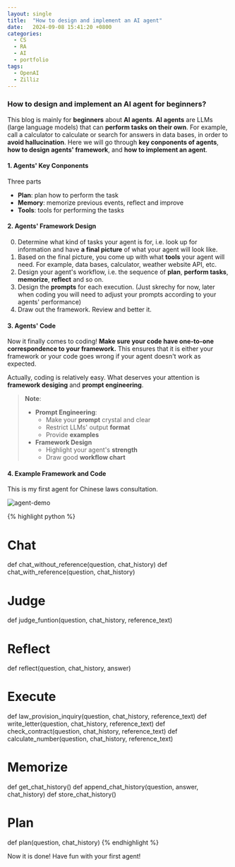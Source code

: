 ```yaml
---
layout: single
title:  "How to design and implement an AI agent"
date:   2024-09-08 15:41:20 +0800
categories:
  - CS
  - RA
  - AI
  - portfolio
tags:
  - OpenAI
  - Zilliz
---
```

### How to design and implement an AI agent for beginners?
This blog is mainly for **beginners** about **AI agents**. **AI agents** are LLMs (large language models) that can **perform tasks on their own**. For example, call a calculator to calculate or search for answers in data bases, in order to **avoid hallucination**. Here we will go through **key conponents of agents**, **how to design agents' framework**, and **how to implement an agent**.

#### 1. Agents' Key Conponents
Three parts
- **Plan**: plan how to perform the task
- **Memory**: memorize previous events, reflect and improve
- **Tools**: tools for performing the tasks

#### 2. Agents' Framework Design
0. Determine what kind of tasks your agent is for, i.e. look up for information and have **a final picture** of what your agent will look like.
1. Based on the final picture, you come up with what **tools** your agent will need. For example, data bases, calculator, weather website API, etc.
2. Design your agent's workflow, i.e. the sequence of **plan**, **perform tasks**, **memorize**, **reflect** and so on.
3. Design the **prompts** for each execution. (Just skrechy for now, later when coding you will need to adjust your prompts according to your agents' performance)
4. Draw out the framework. Review and better it.

#### 3. Agents' Code
Now it finally comes to coding! **Make sure your code have one-to-one correspondence to your framework.** This ensures that it is either your framework or your code goes wrong if your agent doesn't work as expected.

Actually, coding is relatively easy. What deserves your attention is **framework desiging** and **prompt engineering**.

> **Note**:
> - **Prompt Engineering**: 
>   - Make your **prompt** crystal and clear
>   - Restrict LLMs' output **format**
>   - Provide **examples**
> - **Framework Design**
>   - Highlight your agent's **strength**
>   - Draw good **workflow chart**

#### 4. Example Framework and Code
This is my first agent for Chinese laws consultation.

![agent-demo](/images/agent-demo.png)

{% highlight python %}
# Chat
def chat_without_reference(question, chat_history)
def chat_with_reference(question, chat_history)

# Judge
def judge_funtion(question, chat_history, reference_text)

# Reflect
def reflect(question, chat_history, answer)

# Execute
def law_provision_inquiry(question, chat_history, reference_text)
def write_letter(question, chat_history, reference_text)
def check_contract(question, chat_history, reference_text)
def calculate_number(question, chat_history, reference_text)

# Memorize
def get_chat_history()
def append_chat_history(question, answer, chat_history)
def store_chat_history()

# Plan
def plan(question, chat_history)
{% endhighlight %}

Now it is done! Have fun with your first agent!
